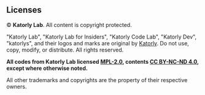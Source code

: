 ## Licenses
© **Katorly Lab**. All content is copyright protected.

"Katorly Lab", "Katorly Lab for Insiders", "Katorly Code Lab", "Katorly Dev", "katorlys", and their logos and marks are original by [Katorly](https://github.com/katorly). Do not use, copy, modify, or distribute. All rights reserved.

**All codes from Katorly Lab licensed [MPL-2.0](/licenses/MPL-2.0), contents [CC BY-NC-ND 4.0](/licenses/CC%20BY-NC-ND%204.0.md), except where otherwise noted.**

All other trademarks and copyrights are the property of their respective owners.